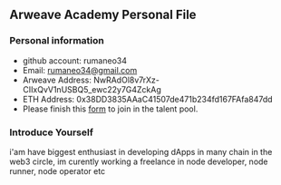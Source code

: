 ## Arweave Academy Personal File

### Personal information

- github account: rumaneo34
- Email: rumaneo34@gmail.com
- Arweave Address: NwRAdOl8v7rXz-CIIxQvV1nUSBQ5_ewc22y7G4ZckAg
- ETH Address: 0x38DD3835AAaC41507de471b234fd167FAfa847dd
- Please finish this [form](https://docs.google.com/forms/d/e/1FAIpQLSfWA5fIIcBgmRppm3jNz5vmf9Mai_QMVil-2pO4r7YKn_Zhtw/viewform?usp=sf_link) to join in the talent pool.

### Introduce Yourself
 i'am have biggest enthusiast in developing dApps in many chain in the web3 circle, im curently working a freelance in node developer, node runner, node operator etc